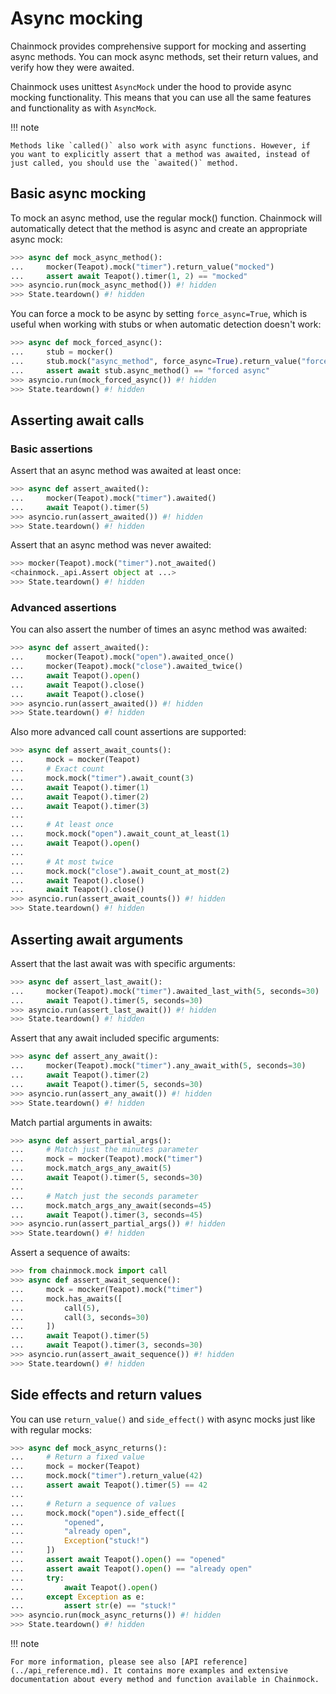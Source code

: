 # Async mocking

Chainmock provides comprehensive support for mocking and asserting async methods. You can mock async methods, set their return values, and verify how they were awaited.

Chainmock uses unittest `AsyncMock` under the hood to provide async mocking functionality. This means that you can use all the same features and functionality as with `AsyncMock`.

!!! note

    Methods like `called()` also work with async functions. However, if you want to explicitly assert that a method was awaited, instead of just called, you should use the `awaited()` method.

## Basic async mocking

To mock an async method, use the regular mock() function. Chainmock will automatically detect that the method is async and create an appropriate async mock:

```python
>>> async def mock_async_method():
...     mocker(Teapot).mock("timer").return_value("mocked")
...     assert await Teapot().timer(1, 2) == "mocked"
>>> asyncio.run(mock_async_method()) #! hidden
>>> State.teardown() #! hidden

```

You can force a mock to be async by setting `force_async=True`, which is useful when working with stubs or when automatic detection doesn't work:

```python
>>> async def mock_forced_async():
...     stub = mocker()
...     stub.mock("async_method", force_async=True).return_value("forced async")
...     assert await stub.async_method() == "forced async"
>>> asyncio.run(mock_forced_async()) #! hidden
>>> State.teardown() #! hidden

```

## Asserting await calls

### Basic assertions

Assert that an async method was awaited at least once:

```python
>>> async def assert_awaited():
...     mocker(Teapot).mock("timer").awaited()
...     await Teapot().timer(5)
>>> asyncio.run(assert_awaited()) #! hidden
>>> State.teardown() #! hidden

```

Assert that an async method was never awaited:

```python
>>> mocker(Teapot).mock("timer").not_awaited()
<chainmock._api.Assert object at ...>
>>> State.teardown() #! hidden

```

### Advanced assertions

You can also assert the number of times an async method was awaited:

```python
>>> async def assert_awaited():
...     mocker(Teapot).mock("open").awaited_once()
...     mocker(Teapot).mock("close").awaited_twice()
...     await Teapot().open()
...     await Teapot().close()
...     await Teapot().close()
>>> asyncio.run(assert_awaited()) #! hidden
>>> State.teardown() #! hidden

```

Also more advanced call count assertions are supported:

```python
>>> async def assert_await_counts():
...     mock = mocker(Teapot)
...     # Exact count
...     mock.mock("timer").await_count(3)
...     await Teapot().timer(1)
...     await Teapot().timer(2)
...     await Teapot().timer(3)
...
...     # At least once
...     mock.mock("open").await_count_at_least(1)
...     await Teapot().open()
...
...     # At most twice
...     mock.mock("close").await_count_at_most(2)
...     await Teapot().close()
...     await Teapot().close()
>>> asyncio.run(assert_await_counts()) #! hidden
>>> State.teardown() #! hidden

```

## Asserting await arguments

Assert that the last await was with specific arguments:

```python
>>> async def assert_last_await():
...     mocker(Teapot).mock("timer").awaited_last_with(5, seconds=30)
...     await Teapot().timer(5, seconds=30)
>>> asyncio.run(assert_last_await()) #! hidden
>>> State.teardown() #! hidden

```

Assert that any await included specific arguments:

```python
>>> async def assert_any_await():
...     mocker(Teapot).mock("timer").any_await_with(5, seconds=30)
...     await Teapot().timer(2)
...     await Teapot().timer(5, seconds=30)
>>> asyncio.run(assert_any_await()) #! hidden
>>> State.teardown() #! hidden

```

Match partial arguments in awaits:

```python
>>> async def assert_partial_args():
...     # Match just the minutes parameter
...     mock = mocker(Teapot).mock("timer")
...     mock.match_args_any_await(5)
...     await Teapot().timer(5, seconds=30)
...
...     # Match just the seconds parameter
...     mock.match_args_any_await(seconds=45)
...     await Teapot().timer(3, seconds=45)
>>> asyncio.run(assert_partial_args()) #! hidden
>>> State.teardown() #! hidden

```

Assert a sequence of awaits:

```python
>>> from chainmock.mock import call
>>> async def assert_await_sequence():
...     mock = mocker(Teapot).mock("timer")
...     mock.has_awaits([
...         call(5),
...         call(3, seconds=30)
...     ])
...     await Teapot().timer(5)
...     await Teapot().timer(3, seconds=30)
>>> asyncio.run(assert_await_sequence()) #! hidden
>>> State.teardown() #! hidden

```

## Side effects and return values

You can use `return_value()` and `side_effect()` with async mocks just like with regular mocks:

```python
>>> async def mock_async_returns():
...     # Return a fixed value
...     mock = mocker(Teapot)
...     mock.mock("timer").return_value(42)
...     assert await Teapot().timer(5) == 42
...
...     # Return a sequence of values
...     mock.mock("open").side_effect([
...         "opened",
...         "already open",
...         Exception("stuck!")
...     ])
...     assert await Teapot().open() == "opened"
...     assert await Teapot().open() == "already open"
...     try:
...         await Teapot().open()
...     except Exception as e:
...         assert str(e) == "stuck!"
>>> asyncio.run(mock_async_returns()) #! hidden
>>> State.teardown() #! hidden

```

!!! note

    For more information, please see also [API reference](../api_reference.md). It contains more examples and extensive documentation about every method and function available in Chainmock.
